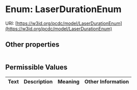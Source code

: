 
# Enum: LaserDurationEnum




URI: [https://w3id.org/pcdc/model/LaserDurationEnum](https://w3id.org/pcdc/model/LaserDurationEnum)


## Other properties

|  |  |  |
| --- | --- | --- |

## Permissible Values

| Text | Description | Meaning | Other Information |
| :--- | :---: | :---: | ---: |

